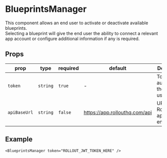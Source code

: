 # BlueprintsManager

This component allows an end user to activate or deactivate available blueprints.<br />
Selecting a blueprint will give the end user the ability to connect a relevant app account or configure additional information if any is required.

## Props

| prop       | type   | required | default                       | Description                         |
| ---------- | ------ | -------- | ----------------------------- | ----------------------------------- |
| `token`      | `string` | `true`     | -                             | Token to authenticate the end user. |
| `apiBaseUrl` | `string` | `false`    | https://app.rollouthq.com/api | URL to the Rollout HQ api endpoint. |

## Example

```tsx
<BlueprintsManager token="ROLLOUT_JWT_TOKEN_HERE" />
```
